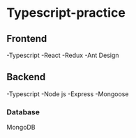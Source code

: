# Typescript-practice

## Frontend

-Typescript
-React
-Redux
-Ant Design

## Backend

-Typescript
-Node js
-Express
-Mongoose

### Database
MongoDB